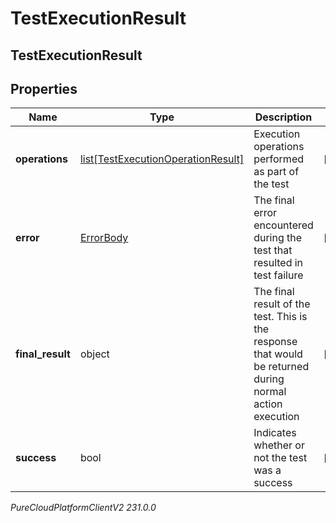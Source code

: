 # TestExecutionResult

## TestExecutionResult

## Properties

|Name | Type | Description | Notes|
|------------ | ------------- | ------------- | -------------|
| **operations** | [list[TestExecutionOperationResult]](TestExecutionOperationResult) | Execution operations performed as part of the test | [optional] |
| **error** | [ErrorBody](ErrorBody) | The final error encountered during the test that resulted in test failure | [optional] |
| **final_result** | object | The final result of the test. This is the response that would be returned during normal action execution | [optional] |
| **success** | bool | Indicates whether or not the test was a success | [optional] |



_PureCloudPlatformClientV2 231.0.0_

